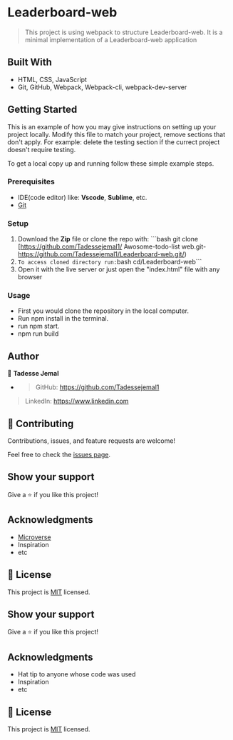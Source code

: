 # Leaderboard-web

>  This project is using webpack to structure Leaderboard-web. It is a minimal implementation of a Leaderboard-web application

## Built With

- HTML, CSS, JavaScript
- Git, GitHub, Webpack, Webpack-cli, webpack-dev-server

## Getting Started

This is an example of how you may give instructions on setting up your project locally. Modify this file to match your project, remove sections that don't apply. For example: delete the testing section if the currect project doesn't require testing.

To get a local copy up and running follow these simple example steps.
### Prerequisites
 - IDE(code editor) like: **Vscode**, **Sublime**, etc.  
 - [Git](https://www.linode.com/docs/guides/how-to-install-git-on-linux-mac-and-windows/)

### Setup
  1. Download the **Zip** file or clone the repo with: ```bash git clone [https://github.com/Tadessejemal1/
Awosome-todo-list web.git-  https://github.com/Tadessejemal1/Leaderboard-web.git/)
  2.  ``` To access cloned directory run: ```bash cd/Leaderboard-web``` 
  3. Open it with the live server or just  open the "index.html" file with any browser

### Usage
  - First you would clone the repository in the local computer.
  - Run npm install in the terminal.
  - run npm start.
  - npm run build

## Author

👤 **Tadesse Jemal**

-  > GitHub: https://github.com/Tadessejemal1 
  > LinkedIn: https://www.linkedin.com

## 🤝 Contributing

Contributions, issues, and feature requests are welcome!

Feel free to check the [issues page](../../issues/).

## Show your support

Give a ⭐️ if you like this project!

## Acknowledgments

- [Microverse](https://microverse.org)
- Inspiration
- etc

## 📝 License

This project is [MIT](./MIT.md) licensed.

## Show your support

Give a ⭐️ if you like this project!

## Acknowledgments

- Hat tip to anyone whose code was used
- Inspiration
- etc

## 📝 License

This project is [MIT](./MIT.md) licensed.
